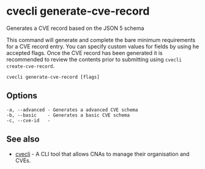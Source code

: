 # cvecli generate-cve-record

Generates a CVE record based on the JSON 5 schema

This command will generate and complete the bare minimum requirements for a CVE record entry. You can specify custom values for fields by using he accepted flags. Once the CVE record has been generated it is recommended to review the contents prior to submitting using `cvecli create-cve-record`.

```shell
cvecli generate-cve-record [flags]
```

## Options

```
-a, --advanced - Generates a advanced CVE schema
-b, --basic    - Generates a basic CVE schema
-c, --cve-id   - 
```

## See also

* [cvecli](/cmd/cvecli) - A CLI tool that allows CNAs to manage their organisation and CVEs.